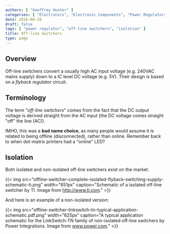 ```yaml
---
authors: [ "Geoffrey Hunter" ]
categories: [ "Electronics", "Electronic Components", "Power Regulators" ]
date: 2016-06-28
draft: false
tags: [ "power regulator", "off-line switchers", "isolation" ]
title: Off-line Switchers
type: page
---
```


## Overview

Off-line switchers convert a usually high AC input voltage (e.g. 240VAC mains supply) down to a IC level DC voltage (e.g. 5V). Their design is based on a _flyback regulator_ circuit. 

## Terminology

The term "_off-line switchers_" comes from the fact that the DC output voltage is derived straight from the AC input (the DC voltage comes straight "off" the line (AC)). 

IMHO, this was a **bad name choice**, as many people would assume it is related to being offline (disconnected), rather than online. Remember back to when dot-matrix printers had a "online" LED?

## Isolation

Both isolated and non-isolated off-line switchers exist on the market.

{{< img src="offline-switcher-complete-isolated-flyback-switching-supply-schematic-ti.png" width="651px" caption="Schematic of a isolated off-line switcher by TI. Image from http://www.ti.com."  >}}

And here is an example of a non-isolated version:

{{< img src="offline-switcher-linkswitch-tn-typical-application-schematic.pdf.png" width="625px" caption="A typical application schematic for the LinkSwitch-TN family of non-isolated off-line switchers by Power Integrations. Image from www.power.com."  >}}
